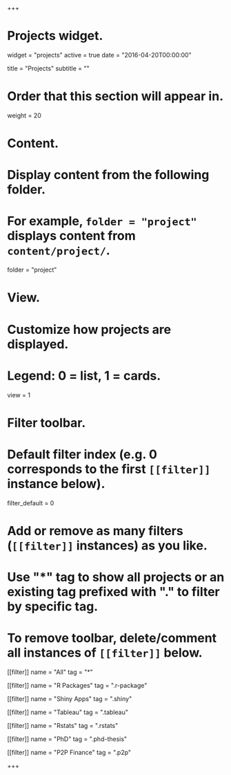+++
# Projects widget.
widget = "projects"
active = true
date = "2016-04-20T00:00:00"

title = "Projects"
subtitle = ""

# Order that this section will appear in.
weight = 20

# Content.
# Display content from the following folder.
# For example, `folder = "project"` displays content from `content/project/`.
folder = "project"

# View.
# Customize how projects are displayed.
# Legend: 0 = list, 1 = cards.
view = 1

# Filter toolbar.

# Default filter index (e.g. 0 corresponds to the first `[[filter]]` instance below).
filter_default = 0

# Add or remove as many filters (`[[filter]]` instances) as you like.
# Use "*" tag to show all projects or an existing tag prefixed with "." to filter by specific tag.
# To remove toolbar, delete/comment all instances of `[[filter]]` below.
[[filter]]
  name = "All"
  tag = "*"
  
[[filter]]
  name = "R Packages"
  tag = ".r-package"

[[filter]]
  name = "Shiny Apps"
  tag = ".shiny"

[[filter]]
  name = "Tableau"
  tag = ".tableau"
  
[[filter]]
  name = "Rstats"
  tag = ".rstats"
  
[[filter]]
  name = "PhD"
  tag = ".phd-thesis"
  
[[filter]]
  name = "P2P Finance"
  tag = ".p2p"

+++

